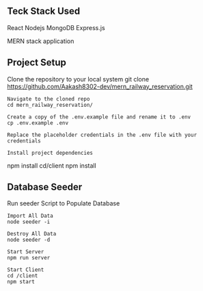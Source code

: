## Teck Stack Used
React 
Nodejs
MongoDB
Express.js

MERN stack application

## Project Setup
Clone the repository to your local system
git clone https://github.com/Aakash8302-dev/mern_railway_reservation.git

```
Navigate to the cloned repo
cd mern_railway_reservation/

Create a copy of the .env.example file and rename it to .env
cp .env.example .env

Replace the placeholder credentials in the .env file with your credentials

Install project dependencies
```
npm install
cd/client
npm install

## Database Seeder
Run seeder Script to Populate Database
```
Import All Data
node seeder -i

Destroy All Data
node seeder -d

Start Server
npm run server

Start Client 
cd /client
npm start